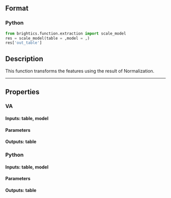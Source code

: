 ## Format
### Python
```python
from brightics.function.extraction import scale_model
res = scale_model(table = ,model = ,)
res['out_table']
```

## Description
This function transforms the features using the result of Normalization.

---

## Properties
### VA
#### Inputs: table, model

#### Parameters


#### Outputs: table

### Python
#### Inputs: table, model

#### Parameters


#### Outputs: table

